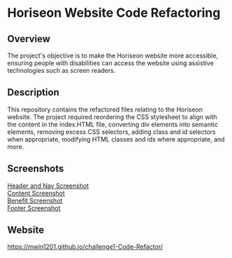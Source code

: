 # Horiseon Website Code Refactoring

## Overview
The project's objective is to make the Horiseon website more accessible, ensuring people with disabilities can access the website using assistive technologies such as screen readers.

## Description
This repository contains the refactored files relating to the Horiseon website. The project required reordering the CSS stylesheet to align with the content in the index.HTML file, converting div elements into semantic elements, removing excess CSS selectors, adding class and id selectors when appropriate, modifying HTML classes and ids where appropriate, and more.

## Screenshots
[Header and Nav Screenshot](./assets/images/Header-and-Nav.jpg)
<br />
[Content Screenshot](./assets/images/Content.jpg)
<br />
[Benefit Screenshot](./assets/images/Benefit.jpg)
<br />
[Footer Screenshot](/assets/images/Footer.jpg)


## Website
https://mwin1201.github.io/challenge1-Code-Refactor/

